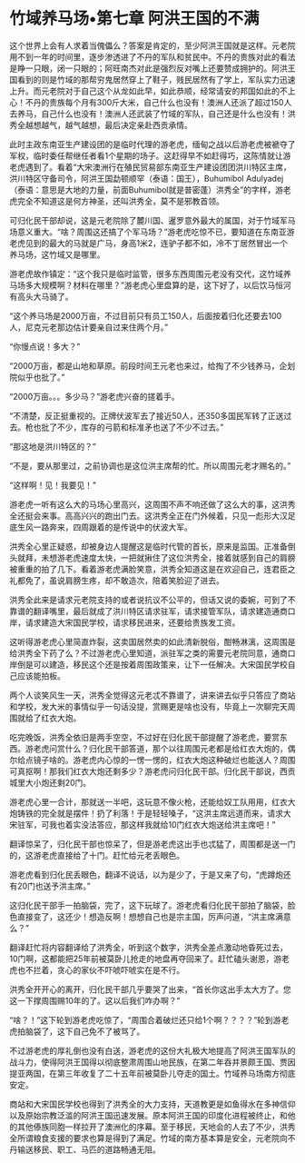 # 竹域养马场•第七章 阿洪王国的不满

这个世界上会有人求着当傀儡么？答案是肯定的，至少阿洪王国就是这样。元老院用不到一年的时间里，逐步渗透进了不丹的军队和贫民中。不丹的贵族对此的看法是睁一只眼，闭一只眼的；阿旺南杰对此是强烈反对嘴上还要赞成拥护的。阿洪王国看到的则是竹域的那帮穷鬼居然穿上了鞋子，贱民居然有了学上，军队实力迅速上升。而元老院对于自己这个从龙如此早，如此恭顺，经常请安的邦国如此的不上心！不丹的贵族每个月有300斤大米，自己什么也没有！澳洲人还派了超过150人去养马，自己什么也没有！澳洲人还武装了竹域的军队，自己还是什么也没有！洪秀全越想越气，越气越想，最后决定亲赴西贡承情。
 
此时主政东南亚生产建设团的是临时代理的游老虎，缅甸之战以后游老虎被褫夺了军权，临时委任帮继任者看1个星期的场子。这赶得早不如赶得巧，这陈情就让游老虎遇到了。看着“大宋澳洲行在殖民贸易部东南亚生产建设团团洪川特区主席，洪川特区守备司令，阿洪王国勐顿顺罕（泰语：国王），Buhumibol Adulyadej（泰语：意思是大地的力量，前面Buhumibol就是普密蓬）洪秀全”的字样，游老虎完全不知道这是何方神圣，还叫洪秀全，莫不是邪教首领。
 
可归化民干部却说，这是元老院除了麓川国、暹罗意外最大的属国，对于竹域军马场意义重大。“啥？周围这还搞了个军马场？”游老虎吃惊不已，要知道在东南亚游老虎见到的最大的马就是广马，身高1米2，连驴子都不如，冷不丁居然冒出一个养马场，这竹域又是哪里。
 
游老虎故作镇定：“这个我只是临时监管，很多东西周围元老没有交代，这竹域养马场多大规模啊？材料在哪里？”游老虎心里盘算的是，这下好了，以后饮马恒河有高头大马骑了。
 
“这个养马场是2000万亩，不过目前只有员工150人，后面按着归化还要去100人，尼克元老那边估计要亲自过来住两个月。”
 
“你慢点说！多大？”
 
“2000万亩，都是山地和草原。前段时间王元老也来过，给掏了不少钱养马，企划院似乎也批了。”
 
“2000万亩。。。多少马？”游老虎兴奋的搓着手。
 
“不清楚，反正挺重视的。正牌伏波军去了接近50人，还350多国民军转了正送过去。枪也批了不少，库存的弓箭和标准矛也送了不少不过去。”
 
“那这地是洪川特区的？”
 
“不是，要从那里过，之前协调也是这位洪主席帮的忙。所以周围元老才赐名的。”
 
“这样啊！见！我要见！”
 
游老虎一听有这么大的马场心里高兴，这周围不声不响还做了这么大的事，这洪秀全还挺会来事。高高兴兴的跑出门去。这洪秀全正在门外候着，只见一彪形大汉足底生风一路奔来，四周跟着的是传说中的伏波大军。
 
洪秀全心里正疑惑，却被身边人提醒这是临时代管的首长，原来是监国。正准备倒头就拜，未想游老虎速度太快，一把就揪住了这位洪秀全，接着就感到自己的肩膀被重重的拍了几下。看着游老虎满脸笑意，洪秀全知道这是在欢迎自己，连君臣之礼都免了，虽说肩膀生疼，却不敢造次，陪着笑脸迎了进去。
 
洪秀全此来是请求元老院支持的或者说抗议不公平的，但话又说的委婉，可到了不靠谱的翻译嘴里，最后就成了洪川特区请求驻军，请求接管军队，请求建造通商口岸，请求建造大宋国民学校，请求移民进来，还要给贵族发工资。
 
这听得游老虎心里简直炸裂，这卖国居然卖的如此清新脱俗，酣畅淋漓，这周围是给洪秀全下药了么？不过游老虎心里知道，派驻军之类的需要元老院同意，通商口岸倒是可以建造，移民这个还是按着周围政策来，让下一任解决。大宋国民学校自己应该能拍板。
 
两个人谈笑风生一天，洪秀全觉得这元老忒不靠谱了，讲来讲去似乎只答应了商站和学校，发大米的事情似乎一句话没提，赏赐更是啥也没有，毕竟上一次聊完天周围就给了红衣大炮。
 
吃完晚饭，洪秀全依旧是两手空空，不过好在归化民干部提醒了游老虎，要赏东西。游老虎问赏什么？归化民干部答道，那个以往周围元老都是给红衣大炮的，偶尔给点镜子啥的。游老虎内心惊的一愣一愣的，红衣大炮这种破烂也能送人？周围可真抠啊！那我们红衣大炮还剩多少？游老虎问归化民干部。归化民干部说，西贡城里大小炮还剩20门。
 
游老虎心里一合计，那就送一半吧，这玩意不像火枪，还能给奴工队用用，红衣大炮铸铁的完全就是摆件！扔了利落！于是轻轻嗓子，“这洪主席远道而来，请求大宋驻军，可我也着实没法答应，那这样我就给10门红衣大炮送给洪主席吧！”
 
翻译惊呆了，归化民干部也惊呆了，但是游老虎这出手也忒猛了，周围都是送一门的，这游老虎直接给了十门。赶忙给元老丢眼色。
 
游老虎看到归化民丢眼色，翻译不说话，以为是少了，于是又来了句，“虎蹲炮还有20门也送予洪主席。”
 
这归化民干部手一拍脑袋，完了，这下玩球了。游老虎看归化民干部拍了脑袋，脸色直接变了，这还少！想造反啊！想想自己也是宗主国，厉声问道，“洪主席满意么？”
 
翻译赶忙将内容翻译给了洪秀全，听到这个数字，洪秀全差点激动地昏死过去，10门啊，这都能把25年前被莫卧儿抢走的地盘再夺回来了。赶忙磕头谢恩，游老虎也不拦着，贪心的家伙不吓唬吓唬实在是不行。
 
洪秀全开开心的离开，归化民干部几乎要哭了出来，“首长你这出手太大方了。您这一下撑周围赐10年的了。这以后我们咋办啊？”
 
“啥？！”这下轮到游老虎吃惊了，“周围合着破烂还只给1个啊？？？？”轮到游老虎拍脑袋了，这下自己免不了被骂了。
 
不过游老虎的厚礼倒也没有白送，游老虎的这份大礼极大地提高了阿洪王国军队的战斗力，使得阿洪王国得以彻底整肃周围山地民族，在第二年吞并景颇王国、贾因提亚两国，在第三年收复了二十五年前被莫卧儿夺走的国土。竹域养马场南方彻底安定。
 
商站和大宋国民学校也得到了洪秀全的大力支持，天道教更是如鱼得水在多神信仰以及原始宗教泛滥的阿洪王国迅速发展。原本阿洪王国的印度化进程被终止，和他的其他傣族同胞一样拉开了澳洲化的序幕。至于移民，天地会的人去了不少，洪秀全所谓粮食支援的要求也算是得到了满足。竹域的南方基本算是安全，元老院向不丹输送移民、职工、马匹的道路畅通无阻。